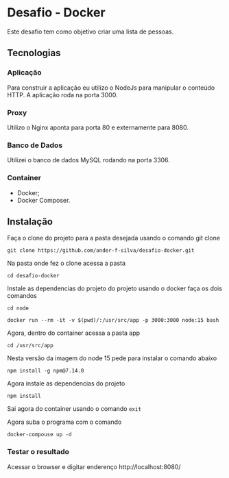 # Desafio - Docker
Este desafio tem como objetivo criar uma lista de pessoas.

## Tecnologias

### Aplicação

Para construir a aplicação eu utilizo o NodeJs para manipular o conteúdo HTTP.
A aplicação roda na porta 3000.

### Proxy

Utilizo o Nginx aponta para porta 80 e externamente para 8080.

### Banco de Dados

Utilizei o banco de dados MySQL rodando na porta 3306.

### Container

- Docker;
- Docker Composer.

## Instalação

Faça o clone do projeto para a pasta desejada usando o comando git clone 

````
git clone https://github.com/ander-f-silva/desafio-docker.git
````

Na pasta onde fez o clone acessa a pasta

````
cd desafio-docker
````

Instale as dependencias do projeto do projeto usando o docker faça os dois comandos

````
cd node

docker run --rm -it -v $(pwd)/:/usr/src/app -p 3000:3000 node:15 bash
````

Agora, dentro do container acessa a pasta app

````
cd /usr/src/app
````

Nesta versão da imagem do node 15 pede para instalar o comando abaixo

````
npm install -g npm@7.14.0
````

Agora instale as dependencias do projeto 

````
npm install 
````

Sai agora do container usando o comando `exit`

Agora suba o programa com o comando

````
docker-compouse up -d
````

### Testar o resultado

Acessar o browser e digitar enderenço http://localhost:8080/
